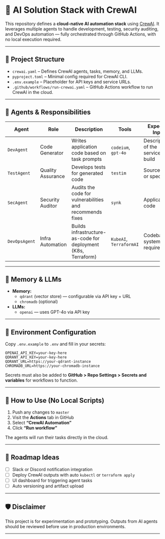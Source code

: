 # 🤖 AI Solution Stack with CrewAI

This repository defines a **cloud-native AI automation stack** using [CrewAI](https://docs.crewai.com/). It leverages multiple agents to handle development, testing, security auditing, and DevOps automation — fully orchestrated through GitHub Actions, with no local execution required.

---

## 🚀 Project Structure

- `crewai.yaml` – Defines CrewAI agents, tasks, memory, and LLMs.
- `pyproject.toml` – Minimal config required for CrewAI CLI.
- `.env.example` – Placeholder for API keys and service URLs.
- `.github/workflows/run-crewai.yaml` – GitHub Actions workflow to run CrewAI in the cloud.

---

## 🧠 Agents & Responsibilities

| Agent         | Role                | Description                                                       | Tools                       | Expected Input                                      | Output                                                  |
|---------------|---------------------|-------------------------------------------------------------------|-----------------------------|----------------------------------------------------|----------------------------------------------------------|
| `DevAgent`    | Code Generator       | Writes application code based on task prompts                    | `codeium`, `gpt-4o`         | Description of the service to build                 | Python scripts, app code, logic                          |
| `TestAgent`   | Quality Assurance    | Develops tests for generated code                                | `testim`                    | Source code or spec                                 | Unit/integration test scripts                            |
| `SecAgent`    | Security Auditor     | Audits the code for vulnerabilities and recommends fixes         | `synk`                      | Application code                                    | Security report, CVE findings, suggestions               |
| `DevOpsAgent` | Infra Automation     | Builds infrastructure-as-code for deployment (K8s, Terraform)    | `KubeAI`, `TerraformAI`     | Codebase or system requirements                     | YAML manifests, `.tf` files for infrastructure setup     |

---

## 💾 Memory & LLMs

- **Memory:**
  - `qdrant` (vector store) — configurable via API key + URL
  - `chromadb` (optional)
- **LLMs:**
  - `openai` — uses GPT-4o via API key

---

## 🔑 Environment Configuration

Copy `.env.example` to `.env` and fill in your secrets:

```env
OPENAI_API_KEY=your-key-here
QDRANT_API_KEY=your-key-here
QDRANT_URL=https://your-qdrant-instance
CHROMADB_URL=https://your-chromadb-instance
```

Secrets must also be added to **GitHub > Repo Settings > Secrets and variables** for workflows to function.

---

## 🧪 How to Use (No Local Scripts)

1. Push any changes to `master`
2. Visit the **Actions** tab in GitHub
3. Select **“CrewAI Automation”**
4. Click **“Run workflow”**

The agents will run their tasks directly in the cloud.

---

## 🌱 Roadmap Ideas

- [ ] Slack or Discord notification integration
- [ ] Deploy CrewAI outputs with auto `kubectl` or `terraform apply`
- [ ] UI dashboard for triggering agent tasks
- [ ] Auto versioning and artifact upload

---

## 🛡 Disclaimer

This project is for experimentation and prototyping. Outputs from AI agents should be reviewed before use in production environments.

---
